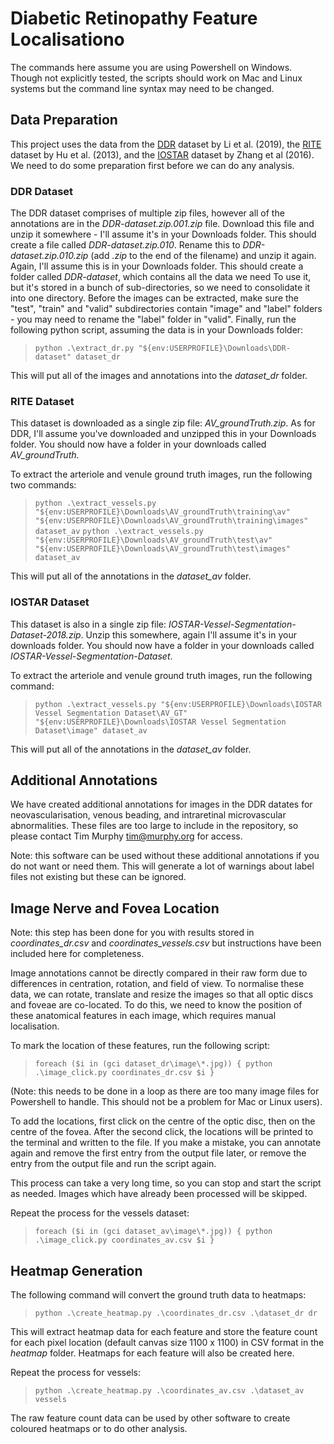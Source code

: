 # Diabetic Retinopathy Feature Localisationo

The commands here assume you are using Powershell on Windows. Though not
explicitly tested, the scripts should work on Mac and Linux systems but the
command line syntax may need to be changed.

## Data Preparation

This project uses the data from the [DDR](https://github.com/nkicsl/DDR-dataset)
dataset by Li et al. (2019), the [RITE](https://medicine.uiowa.edu/eye/rite-dataset)
dataset by Hu et al. (2013), and the [IOSTAR](https://www.idiap.ch/software/bob/docs/bob/bob.db.iostar/stable/)
dataset by Zhang et al (2016). We need to do some preparation first before we can
do any analysis.

### DDR Dataset

The DDR dataset comprises of multiple zip files, however all of the annotations
are in the *DDR-dataset.zip.001.zip* file. Download this file and unzip it
somewhere - I'll assume it's in your Downloads folder. This should create a
file called *DDR-dataset.zip.010*. Rename this to *DDR-dataset.zip.010.zip* (add
*.zip* to the end of the filename) and unzip it again. Again, I'll assume this
is in your Downloads folder. This should create a folder called *DDR-dataset*,
which contains all the data we need To use it, but it's stored in a bunch of
sub-directories, so we need to consolidate it into one directory. Before the
images can be extracted, make sure the "test", "train" and "valid"
subdirectories contain "image" and "label" folders - you may need to rename
the "label" folder in "valid". Finally, run the following python script,
assuming the data is in your Downloads folder:

> `python .\extract_dr.py "${env:USERPROFILE}\Downloads\DDR-dataset" dataset_dr`

This will put all of the images and annotations into the *dataset_dr* folder.

### RITE Dataset

This dataset is downloaded as a single zip file: *AV_groundTruth.zip*. As for
DDR, I'll assume you've downloaded and unzipped this in your Downloads folder.
You should now have a folder in your downloads called *AV_groundTruth*.

To extract the arteriole and venule ground truth images, run the following
two commands:

> `python .\extract_vessels.py "${env:USERPROFILE}\Downloads\AV_groundTruth\training\av" "${env:USERPROFILE}\Downloads\AV_groundTruth\training\images" dataset_av`
> `python .\extract_vessels.py "${env:USERPROFILE}\Downloads\AV_groundTruth\test\av"  "${env:USERPROFILE}\Downloads\AV_groundTruth\test\images" dataset_av`

This will put all of the annotations in the *dataset_av* folder.

### IOSTAR Dataset

This dataset is also in a single zip file: *IOSTAR-Vessel-Segmentation-Dataset-2018.zip*.
Unzip this somewhere, again I'll assume it's in your downloads folder. You
should now have a folder in your downloads called *IOSTAR-Vessel-Segmentation-Dataset*.

To extract the arteriole and venule ground truth images, run the following
command:

> `python .\extract_vessels.py "${env:USERPROFILE}\Downloads\IOSTAR Vessel Segmentation Dataset\AV_GT"  "${env:USERPROFILE}\Downloads\IOSTAR Vessel Segmentation Dataset\image" dataset_av`

This will put all of the annotations in the *dataset_av* folder.

## Additional Annotations

We have created additional annotations for images in the DDR datates for
neovascularisation, venous beading, and intraretinal microvascular
abnormalities. These files are too large to include in the repository, so please
contact Tim Murphy <tim@murphy.org> for access.

Note: this software can be used without these additional annotations if you do
not want or need them. This will generate a lot of warnings about label files
not existing but these can be ignored.

## Image Nerve and Fovea Location

Note: this step has been done for you with results stored in *coordinates_dr.csv*
and *coordinates_vessels.csv* but instructions have been included here for
completeness.

Image annotations cannot be directly compared in their raw form due to
differences in centration, rotation, and field of view. To normalise these
data, we can rotate, translate and resize the images so that all optic discs
and foveae are co-located. To do this, we need to know the position of these
anatomical features in each image, which requires manual localisation.

To mark the location of these features, run the following script:

> `foreach ($i in (gci dataset_dr\image\*.jpg)) { python .\image_click.py coordinates_dr.csv $i }`

(Note: this needs to be done in a loop as there are too many image files for
Powershell to handle. This should not be a problem for Mac or Linux users).

To add the locations, first click on the centre of the optic disc, then on the
centre of the fovea. After the second click, the locations will be printed to
the terminal and written to the file. If you make a mistake, you can annotate
again and remove the first entry from the output file later, or remove the
entry from the output file and run the script again.

This process can take a very long time, so you can stop and start the script
as needed. Images which have already been processed will be skipped.

Repeat the process for the vessels dataset:

> `foreach ($i in (gci dataset_av\image\*.jpg)) { python .\image_click.py coordinates_av.csv $i }`

## Heatmap Generation

The following command will convert the ground truth data to heatmaps:

> `python .\create_heatmap.py .\coordinates_dr.csv .\dataset_dr dr`

This will extract heatmap data for each feature and store the feature count
for each pixel location (default canvas size 1100 x 1100) in CSV format in the
*heatmap* folder. Heatmaps for each feature will also be created here.

Repeat the process for vessels:

> `python .\create_heatmap.py .\coordinates_av.csv .\dataset_av vessels`

The raw feature count data can be used by other software to create coloured
heatmaps or to do other analysis.
